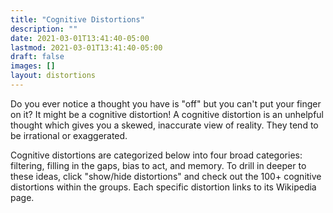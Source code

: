 ```yaml
---
title: "Cognitive Distortions"
description: ""
date: 2021-03-01T13:41:40-05:00
lastmod: 2021-03-01T13:41:40-05:00
draft: false
images: []
layout: distortions
---
```


Do you ever notice a thought you have is "off" but you can't put your finger on it? It might be a cognitive distortion! A cognitive distortion is an unhelpful thought which gives you a skewed, inaccurate view of reality. They tend to be irrational or exaggerated.

Cognitive distortions are categorized below into four broad categories: filtering, filling in the gaps, bias to act, and memory. To drill in deeper to these ideas, click "show/hide distortions" and check out the 100+ cognitive distortions within the groups. Each specific distortion links to its Wikipedia page.